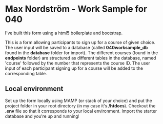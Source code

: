 # Max Nordström - Work Sample for 040

I've built this form using a html5 boilerplate and bootstrap.

This is a form allowing participants to sign up for a course of given choice. The user input will be saved to a database (called **040worksample_db** found in the **database** folder for import). The different courses (found in the **endpoints** folder) are structured as different tables in the database, named 'course' followed by the number that represents the course ID. The user input of each participant signing up for a course will be added to the corresponding table.

## Local environment

Set up the form locally using MAMP (or stack of your choice) and put the project folder in your root directory (in my case it's **/htdocs**). Checkout the **.env** file so that it corresponds to your local environment. Import the starter database and you're up and running!